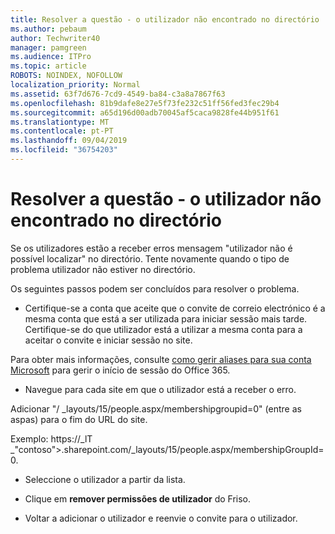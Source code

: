 ```yaml
---
title: Resolver a questão - o utilizador não encontrado no directório
ms.author: pebaum
author: Techwriter40
manager: pamgreen
ms.audience: ITPro
ms.topic: article
ROBOTS: NOINDEX, NOFOLLOW
localization_priority: Normal
ms.assetid: 63f7d676-7cd9-4549-ba84-c3a8a7867f63
ms.openlocfilehash: 81b9dafe8e27e5f73fe232c51ff56fed3fec29b4
ms.sourcegitcommit: a65d196d00adb70045af5caca9828fe44b951f61
ms.translationtype: MT
ms.contentlocale: pt-PT
ms.lasthandoff: 09/04/2019
ms.locfileid: "36754203"
---
```

# <a name="troubleshoot-issue---user-not-found-in-directory"></a>Resolver a questão - o utilizador não encontrado no directório

Se os utilizadores estão a receber erros mensagem "utilizador não é possível localizar" no directório. Tente novamente quando o tipo de problema utilizador não estiver no directório.

Os seguintes passos podem ser concluídos para resolver o problema.

- Certifique-se a conta que aceite que o convite de correio electrónico é a mesma conta que está a ser utilizada para iniciar sessão mais tarde. Certifique-se do que utilizador está a utilizar a mesma conta para a aceitar o convite e iniciar sessão no site. 

Para obter mais informações, consulte [como gerir aliases para sua conta Microsoft</a> para gerir o início de sessão do Office 365](https://support.microsoft.com/help/12407/microsoft-account-how-to-manage-aliases). 

- Navegue para cada site em que o utilizador está a receber o erro. 

Adicionar "/ _layouts/15/people.aspx/membershipgroupid=0" (entre as aspas) para o fim do URL do site. 

Exemplo: https://_lT _"contoso">.sharepoint.com/_layouts/15/people.aspx/membershipGroupId=0.

- Seleccione o utilizador a partir da lista.

- Clique em **remover permissões de utilizador** do Friso. 
-  Voltar a adicionar o utilizador e reenvie o convite para o utilizador.

